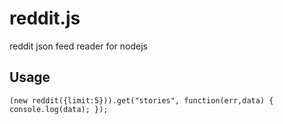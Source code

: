 reddit.js
=========

reddit json feed reader for nodejs

Usage
-------

`
(new reddit({limit:5})).get("stories", function(err,data) {
  console.log(data);
});
`
